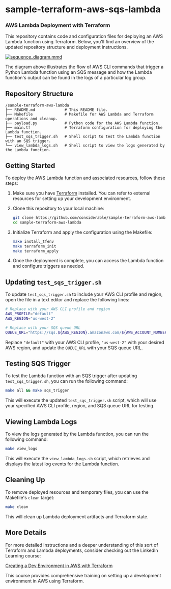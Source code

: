 # sample-terraform-aws-sqs-lambda
### AWS Lambda Deployment with Terraform

This repository contains code and configuration files for deploying an AWS Lambda function using Terraform. Below, you'll find an overview of the updated repository structure and deployment instructions.

[![sequence_diagram.mmd](https://mermaid.ink/img/pako:eNplkdFqwzAMRX_F-Ln9AT8URrfBIGPrMuiLIWi2mhhiJ7OlsVL677PXhELiF1-ko-trdJFmsCiVTPjNGAw-OmgjeB1EPiNEcsaNEEg8HOtmX70ISEWKLNdMBf7LQvPMwZAbQmHfz9RldeuIubMerQ91wct1YGRcE_t-YHsEMl1TDW0q9L0kSklPvlPU7W6X7ZSoMdh_41dMCdrJOhe2mVhEVuIzurbFOCd--kXD98gLPBssYqmSZB5-YxqZbpMLrrw95VTiAyk6_MHpF3IjPUYPzubFXMq4ltShRy1VlhZPwD1pqcM1o8A01OdgpKLIuJE8WqB5j1KdoE94_QMs86XW?type=png)](https://mermaid-js.github.io/mermaid-live-editor/edit#pako:eNplkdFqwzAMRX_F-Ln9AT8URrfBIGPrMuiLIWi2mhhiJ7OlsVL677PXhELiF1-ko-trdJFmsCiVTPjNGAw-OmgjeB1EPiNEcsaNEEg8HOtmX70ISEWKLNdMBf7LQvPMwZAbQmHfz9RldeuIubMerQ91wct1YGRcE_t-YHsEMl1TDW0q9L0kSklPvlPU7W6X7ZSoMdh_41dMCdrJOhe2mVhEVuIzurbFOCd--kXD98gLPBssYqmSZB5-YxqZbpMLrrw95VTiAyk6_MHpF3IjPUYPzubFXMq4ltShRy1VlhZPwD1pqcM1o8A01OdgpKLIuJE8WqB5j1KdoE94_QMs86XW)

The diagram above illustrates the flow of AWS CLI commands that trigger a Python Lambda function using an SQS message and how the Lambda function's output can be found in the logs of a particular log group.



## Repository Structure

```
/sample-terraform-aws-lambda
├── README.md             # This README file.
├── Makefile              # Makefile for AWS Lambda and Terraform operations and cleanup.
├── payload.py            # Python code for the AWS Lambda function.
├── main.tf               # Terraform configuration for deploying the Lambda function.
├── test_sqs_trigger.sh   # Shell script to test the Lambda function with an SQS trigger.
└── view_lambda_logs.sh   # Shell script to view the logs generated by the Lambda function.
```

## Getting Started

To deploy the AWS Lambda function and associated resources, follow these steps:

1. Make sure you have [Terraform](https://www.terraform.io/) installed. You can refer to external resources for setting up your development environment.

2. Clone this repository to your local machine:

   ```bash
   git clone https://github.com/considerable/sample-terraform-aws-lambda.git
   cd sample-terraform-aws-lambda
   ```

3. Initialize Terraform and apply the configuration using the Makefile:

   ```bash
   make install_tfenv
   make terraform_init
   make terraform_apply
   ```

4. Once the deployment is complete, you can access the Lambda function and configure triggers as needed.

## Updating `test_sqs_trigger.sh`

To update `test_sqs_trigger.sh` to include your AWS CLI profile and region, open the file in a text editor and replace the following lines:

```bash
# Replace with your AWS CLI profile and region
AWS_PROFILE="default"
AWS_REGION="us-west-2"

# Replace with your SQS queue URL
QUEUE_URL="https://sqs.${AWS_REGION}.amazonaws.com/${AWS_ACCOUNT_NUMBER}/my-main-queue"
```

Replace `"default"` with your AWS CLI profile, `"us-west-2"` with your desired AWS region, and update the `QUEUE_URL` with your SQS queue URL.

## Testing SQS Trigger

To test the Lambda function with an SQS trigger after updating `test_sqs_trigger.sh`, you can run the following command:

```bash
make all && make sqs_trigger
```

This will execute the updated `test_sqs_trigger.sh` script, which will use your specified AWS CLI profile, region, and SQS queue URL for testing.

## Viewing Lambda Logs

To view the logs generated by the Lambda function, you can run the following command:

```bash
make view_logs
```

This will execute the `view_lambda_logs.sh` script, which retrieves and displays the latest log events for the Lambda function.

## Cleaning Up

To remove deployed resources and temporary files, you can use the Makefile's `clean` target:

```bash
make clean
```

This will clean up Lambda deployment artifacts and Terraform state.

## More Details

For more detailed instructions and a deeper understanding of this sort of Terraform and Lambda deployments, consider checking out the LinkedIn Learning course:

[Creating a Dev Environment in AWS with Terraform](https://www.linkedin.com/learning/creating-a-dev-environment-in-aws-with-terraform/course-overview?autoSkip=true&resume=false)

This course provides comprehensive training on setting up a development environment in AWS using Terraform.

